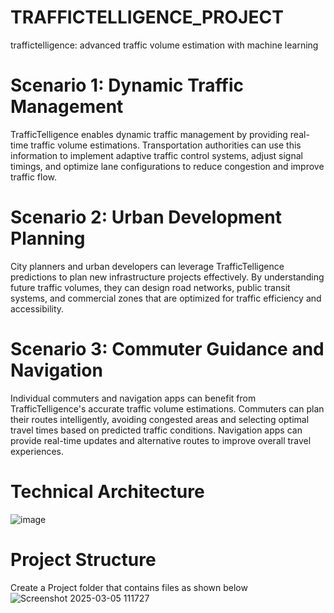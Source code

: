 # TRAFFICTELLIGENCE_PROJECT
traffictelligence: advanced traffic volume estimation with machine learning

# Scenario 1: Dynamic Traffic Management
TrafficTelligence enables dynamic traffic management by providing real-time traffic volume estimations. Transportation authorities can use this information to implement adaptive traffic control systems, adjust signal timings, and optimize lane configurations to reduce congestion and improve traffic flow.

# Scenario 2: Urban Development Planning
City planners and urban developers can leverage TrafficTelligence predictions to plan new infrastructure projects effectively. By understanding future traffic volumes, they can design road networks, public transit systems, and commercial zones that are optimized for traffic efficiency and accessibility.

# Scenario 3: Commuter Guidance and Navigation
Individual commuters and navigation apps can benefit from TrafficTelligence's accurate traffic volume estimations. Commuters can plan their routes intelligently, avoiding congested areas and selecting optimal travel times based on predicted traffic conditions. Navigation apps can provide real-time updates and alternative routes to improve overall travel experiences.

# Technical Architecture
![image](https://github.com/user-attachments/assets/6270f4a3-68ab-4ad1-994a-836d45a38b30)

# Project Structure
Create a Project folder that contains files as shown below
![Screenshot 2025-03-05 111727](https://github.com/user-attachments/assets/b559cb79-9cfa-4b50-99bb-f99654aeb60b)
